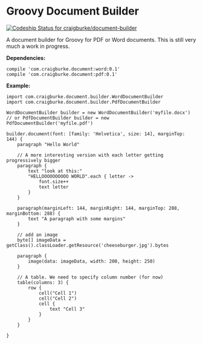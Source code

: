Groovy Document Builder
================
[ ![Codeship Status for craigburke/document-builder](https://codeship.com/projects/c4c04780-74d2-0132-8185-6662d475f668/status?branch=master)](https://codeship.com/projects/55079)

A document builder for Groovy for PDF or Word documents. This is still very much a work in progress.

**Dependencies:**

```
compile 'com.craigburke.document:word:0.1'
compile 'com.craigburke.document:pdf:0.1'
```


**Example:**
```
import com.craigburke.document.builder.WordDocumentBuilder
import com.craigburke.document.builder.PdfDocumentBuilder

WordDocumentBuilder builder = new WordDocumentBuilder('myfile.docx')
// or PdfDocumentBuilder builder = new PdfDocumentBuilder('myfile.pdf')

builder.document(font: [family: 'Helvetica', size: 14], marginTop: 144) {
    paragraph "Hello World"
    
    // A more interesting version with each letter getting progressively bigger
    paragraph {
        text "look at this:"
        "HELLOOOOOOOOOO WORLD".each { letter ->
            font.size++
            text letter
        }
    }
        
    paragraph(marginLeft: 144, marginRight: 144, marginTop: 288, marginBottom: 288) {
        text "A paragraph with some margins"
    }
      
    // add an image
    byte[] imageData = getClass().classLoader.getResource('cheeseburger.jpg').bytes
        
    paragraph {
        image(data: imageData, width: 200, height: 250)
    }
      
    // A table. We need to specify column number (for now)
    table(columns: 3) {
        row {
            cell("Cell 1")
            cell("Cell 2")
            cell {
                text "Cell 3"
            }
        }
    }
        
}
```
